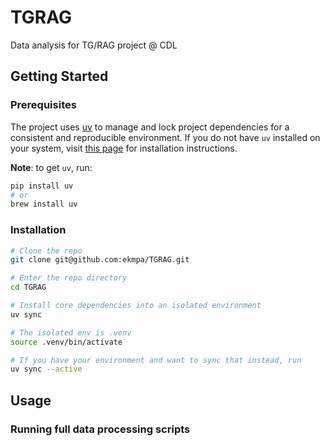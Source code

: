 # TGRAG

Data analysis for TG/RAG project @ CDL

## Getting Started

### Prerequisites

The project uses [uv](https://docs.astral.sh/uv/) to manage and lock project dependencies for a consistent and reproducible environment. If you do not have `uv` installed on your system, visit [this page](https://docs.astral.sh/uv/getting-started/installation/) for installation instructions.

**Note**: to get `uv`, run:

```sh
pip install uv
# or
brew install uv
```

### Installation

```sh
# Clone the repo
git clone git@github.com:ekmpa/TGRAG.git

# Enter the repo directory
cd TGRAG

# Install core dependencies into an isolated environment
uv sync

# The isolated env is .venv
source .venv/bin/activate

# If you have your environment and want to sync that instead, run
uv sync --active
```

## Usage

### Running full data processing scripts

```sh

```
